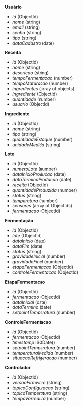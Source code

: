 **Usuário**

- _id_ (ObjectId)
- _nome_ (string)
- _email_ (string)
- _senha_ (string)
- _tipo_ (string)
- _dataCadastro_ (date)

**Receita**

- _id_ (ObjectId)
- _nome_ (string)
- _descricao_ (string)
- _tempoFermentacao_ (number)
- _tempoMaturacao_ (number)
- _ingredientes_ (array of objects)
- _ingrediente_ (ObjectId)
- _quantidade_ (number)
- _usuario_ (ObjectId)

**Ingrediente**

- _id_ (ObjectId)
- _nome_ (string)
- _tipo_ (string)
- _quantidadeEstoque_ (number)
- _unidadeMedida_ (string)

**Lote**

- _id_ (ObjectId)
- _numeroLote_ (number)
- _dataInicioProducao_ (date)
- _dataTerminoProducao_ (date)
- _receita_ (ObjectId)
- _quantidadeProduzida_ (number)
- _status_ (string)
- _temperatura_ (number)
- _sensores_ (array of ObjectIds)
- _fermentacao_ (ObjectId)

**Fermentação**

- _id_ (ObjectId)
- _lote_ (ObjectId)
- _dataInicio_ (date)
- _dataFim_ (date)
- _status_ (string)
- _gravidadeInicial_ (number)
- _gravidadeFinal_ (number)
- _etapaFermentacao_ (ObjectId)
- _controleFermentacao_ (ObjectId)

**EtapaFermentacao**

- _id_ (ObjectId)
- _fermentacao_ (ObjectId)
- _dataInicial_ (date)
- _dataTermino_ (date)
- _setpointTemperatura_ (number)

**ControleFermentacao**

- _id_ (ObjectId)
- _fermentacao_ (ObjectId)
- _timestamp_ ISODate()
- _setpointTemperatura_ (number)
- _temperaturaMedida_ (number)
- _situacaoRefrigeracao_ (number)

**Controlador**

- _id_ (ObjectId)
- _versaoFirmware_ (string)
- _topicoConfiguracao_ (string)
- _topicoTemperatura_ (string)
- _tempoVarredura_ (number)
